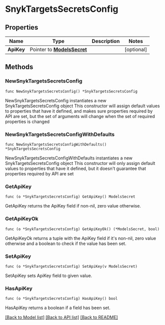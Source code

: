 # SnykTargetsSecretsConfig

## Properties

Name | Type | Description | Notes
------------ | ------------- | ------------- | -------------
**ApiKey** | Pointer to [**ModelsSecret**](ModelsSecret.md) |  | [optional] 

## Methods

### NewSnykTargetsSecretsConfig

`func NewSnykTargetsSecretsConfig() *SnykTargetsSecretsConfig`

NewSnykTargetsSecretsConfig instantiates a new SnykTargetsSecretsConfig object
This constructor will assign default values to properties that have it defined,
and makes sure properties required by API are set, but the set of arguments
will change when the set of required properties is changed

### NewSnykTargetsSecretsConfigWithDefaults

`func NewSnykTargetsSecretsConfigWithDefaults() *SnykTargetsSecretsConfig`

NewSnykTargetsSecretsConfigWithDefaults instantiates a new SnykTargetsSecretsConfig object
This constructor will only assign default values to properties that have it defined,
but it doesn't guarantee that properties required by API are set

### GetApiKey

`func (o *SnykTargetsSecretsConfig) GetApiKey() ModelsSecret`

GetApiKey returns the ApiKey field if non-nil, zero value otherwise.

### GetApiKeyOk

`func (o *SnykTargetsSecretsConfig) GetApiKeyOk() (*ModelsSecret, bool)`

GetApiKeyOk returns a tuple with the ApiKey field if it's non-nil, zero value otherwise
and a boolean to check if the value has been set.

### SetApiKey

`func (o *SnykTargetsSecretsConfig) SetApiKey(v ModelsSecret)`

SetApiKey sets ApiKey field to given value.

### HasApiKey

`func (o *SnykTargetsSecretsConfig) HasApiKey() bool`

HasApiKey returns a boolean if a field has been set.


[[Back to Model list]](../README.md#documentation-for-models) [[Back to API list]](../README.md#documentation-for-api-endpoints) [[Back to README]](../README.md)


